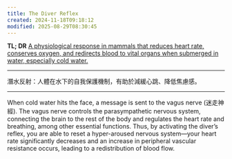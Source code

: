 ```yaml
---
title: The Diver Reflex
created: 2024-11-18T09:18:12
modified: 2025-08-29T08:30:45
---
```


**TL; DR** [A physiological response in mammals that reduces heart rate, conserves oxygen, and redirects blood to vital organs when submerged in water, especially cold water.](https://en.wikipedia.org/wiki/Diving_reflex)

---

潛水反射：人體在水下的自我保護機制，有助於減緩心跳、降低焦慮感。

---

When cold water hits the face, a message is sent to the vagus nerve (迷走神經). The vagus nerve controls the parasympathetic nervous system, connecting the brain to the rest of the body and regulates the heart rate and breathing, among other essential functions. Thus, by activating the diver’s reflex, you are able to reset a hyper-aroused nervous system—your heart rate significantly decreases and an increase in peripheral vascular resistance occurs, leading to a redistribution of blood flow.
